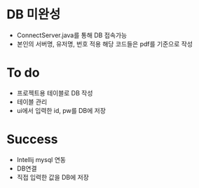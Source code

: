 # DB 미완성
- ConnectServer.java를 통해 DB 접속가능
- 본인의 서버명, 유저명, 번호 적용 해당 코드들은 pdf를 기준으로 작성

# To do
- 프로젝트용 테이블로 DB 작성
- 테이블 관리
- ui에서 입력한 id, pw를 DB에 저장

# Success
- Intellij mysql 연동
- DB연결
- 직접 입력한 값을 DB에 저장
